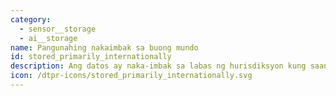 ```yaml
---
category:
  - sensor__storage
  - ai__storage
name: Pangunahing nakaimbak sa buong mundo
id: stored_primarily_internationally
description: Ang datos ay naka-imbak sa labas ng hurisdiksyon kung saan nakolekta ito.
icon: /dtpr-icons/stored_primarily_internationally.svg
---
```


